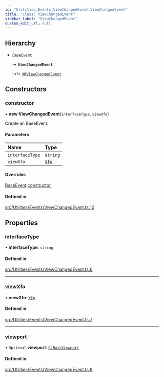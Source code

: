 ```yaml
---
id: "Utilities_Events_ViewChangedEvent.ViewChangedEvent"
title: "Class: ViewChangedEvent"
sidebar_label: "ViewChangedEvent"
custom_edit_url: null
---
```




## Hierarchy

- [`BaseEvent`](../Utilities_BaseEvent.BaseEvent)

  ↳ **`ViewChangedEvent`**

  ↳↳ [`XRViewChangedEvent`](Utilities_Events_XRViewChangedEvent.XRViewChangedEvent)

## Constructors

### constructor

• **new ViewChangedEvent**(`interfaceType`, `viewXfo`)

Create an BaseEvent.

#### Parameters

| Name | Type |
| :------ | :------ |
| `interfaceType` | `string` |
| `viewXfo` | [`Xfo`](../../Math/Math_Xfo.Xfo) |

#### Overrides

[BaseEvent](../Utilities_BaseEvent.BaseEvent).[constructor](../Utilities_BaseEvent.BaseEvent#constructor)

#### Defined in

[src/Utilities/Events/ViewChangedEvent.ts:10](https://github.com/ZeaInc/zea-engine/blob/92469dc96/src/Utilities/Events/ViewChangedEvent.ts#L10)

## Properties

### interfaceType

• **interfaceType**: `string`

#### Defined in

[src/Utilities/Events/ViewChangedEvent.ts:6](https://github.com/ZeaInc/zea-engine/blob/92469dc96/src/Utilities/Events/ViewChangedEvent.ts#L6)

___

### viewXfo

• **viewXfo**: [`Xfo`](../../Math/Math_Xfo.Xfo)

#### Defined in

[src/Utilities/Events/ViewChangedEvent.ts:7](https://github.com/ZeaInc/zea-engine/blob/92469dc96/src/Utilities/Events/ViewChangedEvent.ts#L7)

___

### viewport

• `Optional` **viewport**: [`GLBaseViewport`](../../Renderer/Renderer_GLBaseViewport.GLBaseViewport)

#### Defined in

[src/Utilities/Events/ViewChangedEvent.ts:8](https://github.com/ZeaInc/zea-engine/blob/92469dc96/src/Utilities/Events/ViewChangedEvent.ts#L8)

